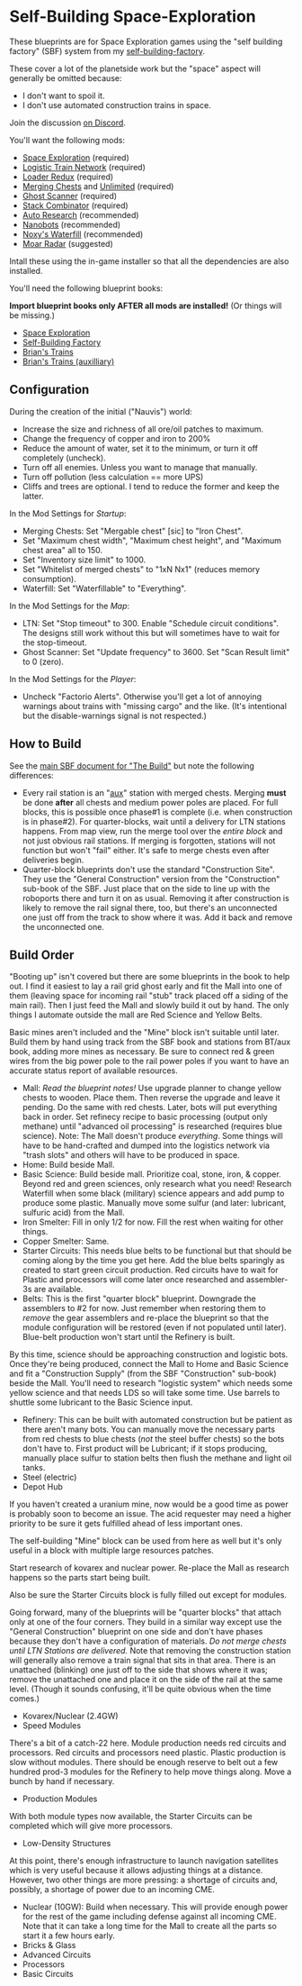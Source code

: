# Self-Building Space-Exploration

These blueprints are for Space Exploration games using the "self building factory" (SBF) system from my [self-building-factory](https://factorioprints.com/view/-MNZWdWosuqr3vtaC2hD).

These cover a lot of the planetside work but the "space" aspect will generally be omitted because:
 - I don't want to spoil it.
 - I don't use automated construction trains in space.

Join the discussion [on Discord](https://discord.gg/eSt3Qd8D2e).

You'll want the following mods:
* [Space Exploration](https://mods.factorio.com/mod/space-exploration) (required)
* [Logistic Train Network](https://mods.factorio.com/mod/LogisticTrainNetwork) (required)
* [Loader Redux](https://mods.factorio.com/mod/LoaderRedux) (required)
* [Merging Chests](https://mods.factorio.com/mod/WideChests) and [Unlimited](https://mods.factorio.com/mod/WideChestsUnlimited) (required)
* [Ghost Scanner](https://mods.factorio.com/mod/GhostScanner) (required)
* [Stack Combinator](https://mods.factorio.com/mod/stack-combinator) (required)
* [Auto Research](https://mods.factorio.com/mod/auto-research) (recommended)
* [Nanobots](https://mods.factorio.com/mod/Nanobots) (recommended)
* [Noxy's Waterfill](https://mods.factorio.com/mod/Noxys_Waterfill) (recommended)
* [Moar Radar](https://mods.factorio.com/mod/Moar-Radar) (suggested)

Intall these using the in-game installer so that all the dependencies are also installed.

You'll need the following blueprint books:

**Import blueprint books only AFTER all mods are installed!** (Or things will be missing.)

* [Space Exploration](https://github.com/bcwhite-code/brians-blueprints/releases/tag/self-building-spacex)
* [Self-Building Factory](https://factorioprints.com/view/-MNZWdWosuqr3vtaC2hD)
* [Brian's Trains](https://factorioprints.com/view/-LaIPNgh8f16V8EwXXpW)
* [Brian's Trains (auxilliary)](https://factorioprints.com/view/-M5PZvxZVXEZnmg4V7Hy)

## Configuration

During the creation of the initial ("Nauvis") world:

* Increase the size and richness of all ore/oil patches to maximum.
* Change the frequency of  copper and iron to 200%
* Reduce the amount of water, set it to the minimum, or turn it off completely (uncheck).
* Turn off all enemies.  Unless you want to manage that manually.
* Turn off pollution (less calculation == more UPS)
* Cliffs and trees are optional.  I tend to reduce the former and keep the latter.

In the Mod Settings for _Startup_:

* Merging Chests: Set "Mergable chest" [sic] to "Iron Chest".
* Set "Maximum chest width", "Maximum chest height", and "Maximum chest area" all to 150.
* Set "Inventory size limit" to 1000.
* Set "Whitelist of merged chests" to "1xN Nx1" (reduces memory consumption).
* Waterfill: Set "Waterfillable" to "Everything".

In the Mod Settings for the _Map_:

* LTN: Set "Stop timeout" to 300.  Enable "Schedule circuit conditions".  The designs still work without this but will sometimes have to wait for the stop-timeout.
* Ghost Scanner: Set "Update frequency" to 3600.  Set "Scan Result limit" to 0 (zero).

In the Mod Settings for the _Player_:

* Uncheck "Factorio Alerts".  Otherwise you'll get a lot of annoying warnings about trains with "missing cargo" and the like.  (It's intentional but the disable-warnings signal is not respected.)

## How to Build

See the [main SBF document for "The Build"](https://docs.google.com/document/d/1b7OT1-h5GWfey4rIVNbMCXX-dMkoWLmcURutqrliLYE/edit#heading=h.qqx59ll9md1) but note the following differences:

* Every rail station is an "[aux](https://factorioprints.com/view/-M5PZvxZVXEZnmg4V7Hy)" station with merged chests.  Merging **must** be done **after** all chests and medium power poles are placed.  For full blocks, this is possible once phase#1 is complete (i.e. when construction is in phase#2).  For quarter-blocks, wait until a delivery for LTN stations happens.  From map view, run the merge tool over the _entire block_ and not just obvious rail stations.  If merging is forgotten, stations will not function but won't "fail" either.  It's safe to merge chests even after deliveries begin.
* Quarter-block blueprints don't use the standard "Construction Site".  They use the "General Construction" version from the "Construction" sub-book of the SBF.  Just place that on the side to line up with the roboports there and turn it on as usual.  Removing it after construction is likely to remove the rail signal there, too, but there's an unconnected one just off from the track to show where it was.  Add it back and remove the unconnected one.

## Build Order

"Booting up" isn't covered but there are some blueprints in the book to help
out.  I find it easiest to lay a rail grid ghost early and fit the Mall into
one of them (leaving space for incoming rail "stub" track placed off a siding
of the main rail).  Then I just feed the Mall and slowly build it out by hand.
The only things I automate outside the mall are Red Science and Yellow Belts.

Basic mines aren't included and the "Mine" block isn't suitable until later.
Build them by hand using track from the SBF book and stations from BT/aux book,
adding more mines as necessary.  Be sure to connect red & green wires from the
big power pole to the rail power poles if you want to have an accurate status
report of available resources.

* Mall: _Read the blueprint notes!_  Use upgrade planner to change yellow chests to wooden.  Place them.  Then reverse the upgrade and leave it pending.  Do the same with red chests.  Later, bots will put everything back in order.  Set refinecy recipe to basic processing (output only methane) until "advanced oil processing" is researched (requires blue science).  Note: The Mall doesn't produce _everything_.  Some things will have to be hand-crafted and dumped into the logistics network via "trash slots" and others will have to be produced in space.
* Home: Build beside Mall.
* Basic Science: Build beside mall.  Prioritize coal, stone, iron, & copper.  Beyond red and green sciences, only research what you need!  Research Waterfill when some black (military) science appears and add pump to produce some plastic.  Manually move some sulfur (and later: lubricant, sulfuric acid) from the Mall.
* Iron Smelter: Fill in only 1/2 for now.  Fill the rest when waiting for other things.
* Copper Smelter: Same.
* Starter Circuits: This needs blue belts to be functional but that should be coming along by the time you get here.  Add the blue belts sparingly as created to start green circuit production.  Red circuits have to wait for Plastic and processors will come later once researched and assembler-3s are available.
* Belts: This is the first "quarter block" blueprint.  Downgrade the assemblers to #2 for now.  Just remember when restoring them to _remove_ the gear assemblers and re-place the blueprint so that the module configuration will be restored (even if not populated until later).  Blue-belt production won't start until the Refinery is built.

By this time, science should be approaching construction and logistic bots.
Once they're being produced, connect the Mall to Home and Basic Science and fit
a "Construction Supply" (from the SBF "Construction" sub-book) beside the Mall.
You'll need to research "logistic system" which needs some yellow science and
that needs LDS so will take some time.  Use barrels to shuttle some lubricant
to the Basic Science input.

* Refinery: This can be built with automated construction but be patient as there aren't many bots.  You can manually move the necessary parts from red chests to blue chests (_not_ the steel buffer chests) so the bots don't have to.  First product will be Lubricant; if it stops producing, manually place sulfur to station belts then flush the methane and light oil tanks.
* Steel (electric)
* Depot Hub

If you haven't created a uranium mine, now would be a good time as power is
probably soon to become an issue.  The acid requester may need a higher
priority to be sure it gets fulfilled ahead of less important ones.

The self-building "Mine" block can be used from here as well but it's only
useful in a block with multiple large resources patches.

Start research of kovarex and nuclear power.  Re-place the Mall as research
happens so the parts start being built.

Also be sure the Starter Circuits block is fully filled out except for modules.

Going forward, many of the blueprints will be "quarter blocks" that attach only
at one of the four corners.  They build in a similar way except use the "General
Construction" blueprint on one side and don't have phases because they don't
have a configuration of materials.  _Do not merge chests until LTN Stations are
delivered._ Note that removing the construction station will generally also
remove a train signal that sits in that area.  There is an unattached
(blinking) one just off to the side that shows where it was; remove the
unattached one and place it on the side of the rail at the same level.  (Though
it sounds confusing, it'll be quite obvious when the time comes.)

* Kovarex/Nuclear (2.4GW)
* Speed Modules

There's a bit of a catch-22 here.  Module production needs red circuits and
processors.  Red circuits and processors need plastic.  Plastic production is
slow without modules.  There should be enough reserve to belt out a few hundred
prod-3 modules for the Refinery to help move things along.  Move a bunch by
hand if necessary.

* Production Modules

With both module types now available, the Starter Circuits can be completed
which will give more processors.

* Low-Density Structures

At this point, there's enough infrastructure to launch navigation satellites
which is very useful because it allows adjusting things at a distance.
However, two other things are more pressing: a shortage of circuits and,
possibly, a shortage of power due to an incoming CME.

* Nuclear (10GW): Build when necessary.  This will provide enough power for the rest of the game including defense against all incoming CME.  Note that it can take a long time for the Mall to create all the parts so start it a few hours early.
* Bricks & Glass
* Advanced Circuits
* Processors
* Basic Circuits
